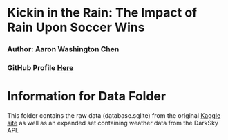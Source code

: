 
# Kickin in the Rain: The Impact of Rain Upon Soccer Wins
### Author: Aaron Washington Chen
### GitHub Profile [Here](https://github.com/AaronWChen)

# Information for Data Folder
This folder contains the raw data (database.sqlite) from the original [Kaggle site](https://www.kaggle.com/laudanum/footballdelphi) as well as an expanded set containing weather data from the DarkSky API.